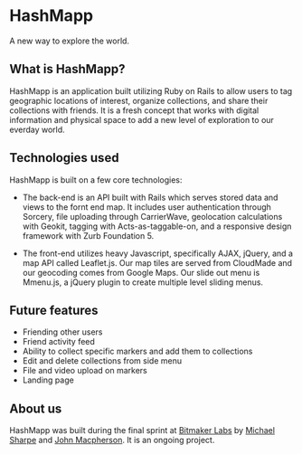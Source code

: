 # HashMapp #

A new way to explore the world.

## What is HashMapp? ##

HashMapp is an application built utilizing Ruby on Rails to allow users to tag geographic locations of interest, organize collections, and share their collections with friends.  It is a fresh concept that works with digital information and physical space to add a new level of exploration to our everday world.

## Technologies used ##

HashMapp is built on a few core technologies: 

*  The back-end is an API built with Rails which serves stored data and views to the fornt end map.  It includes user authentication through Sorcery, file uploading through CarrierWave, geolocation calculations with Geokit, tagging with Acts-as-taggable-on, and a responsive design framework with Zurb Foundation 5.

*  The front-end utilizes heavy Javascript, specifically AJAX, jQuery, and a map API called Leaflet.js.  Our map tiles are served from CloudMade and our geocoding comes from Google Maps.  Our slide out menu is Mmenu.js, a jQuery plugin to create multiple level sliding menus.

## Future features ##

*  Friending other users
*  Friend activity feed
*  Ability to collect specific markers and add them to collections
*  Edit and delete collections from side menu
*  File and video upload on markers
*  Landing page

## About us ##

HashMapp was built during the final sprint at [Bitmaker Labs](http://www.bitmakerlabs.com) by [Michael Sharpe](http://www.github.com/michaelsharpe) and [John Macpherson](https://github.com/jmacpherson).  It is an ongoing project.